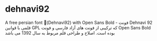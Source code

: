 # dehnavi92
A free persian font (ِDehnavi92) with Open Sans Bold - فونت Dehnavi 92 قلمی با قوانین GPL که ترکیبی از فونت های آزاد فارسی و فونت Open Sans Bold بوده است. اصلاح و طراحی قلم مربوط به سال 1392 می باشد
